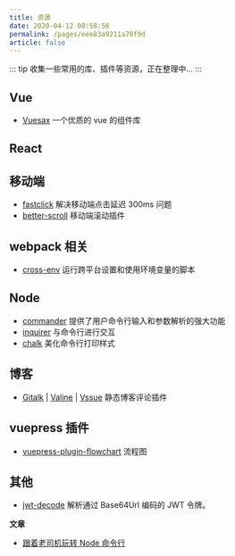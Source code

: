 ```yaml
---
title: 资源
date: 2020-04-12 08:58:56
permalink: /pages/eee83a9211a70f9d
article: false
---
```


::: tip
收集一些常用的库、插件等资源，正在整理中...
:::

## Vue

- [Vuesax](https://lusaxweb.github.io/vuesax/) 一个优质的 vue 的组件库

## React

## 移动端

- [fastclick](https://github.com/ftlabs/fastclick) 解决移动端点击延迟 300ms 问题
- [better-scroll](https://github.com/ustbhuangyi/better-scroll) 移动端滚动插件

## webpack 相关

- [cross-env](https://www.npmjs.com/package/cross-env) 运行跨平台设置和使用环境变量的脚本

## Node

- [commander](https://github.com/tj/commander.js) 提供了用户命令行输入和参数解析的强大功能
- [inquirer](https://github.com/SBoudrias/Inquirer.js) 与命令行进行交互
- [chalk](https://github.com/chalk/chalk) 美化命令行打印样式

## 博客

- [Gitalk](https://github.com/gitalk/gitalk) |
  [Valine](https://github.com/xCss/Valine) |
  [Vssue](https://github.com/meteorlxy/vssue) 静态博客评论插件

## vuepress 插件

- [vuepress-plugin-flowchart](https://flowchart.vuepress.ulivz.com/) 流程图

## 其他

- [jwt-decode](https://www.npmjs.com/package/jwt-decode) 解析通过 Base64Url 编码的 JWT 令牌。

**文章**

- [跟着老司机玩转 Node 命令行](https://blog.csdn.net/qq_41903941/article/details/90259369)
